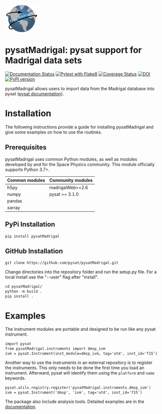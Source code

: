 <div align="left">
        <img height="0" width="0px">
        <img width="20%" src="https://raw.githubusercontent.com/pysat/pysatMadrigal/main/docs/figures/pysatMadrigal.png" alt="pysatMadrigal" title="pysatMadrigal"</img>
</div>

# pysatMadrigal: pysat support for Madrigal data sets
[![Documentation Status](https://readthedocs.org/projects/pysatmadrigal/badge/?version=latest)](https://pysatmadrigal.readthedocs.io/en/latest/?badge=latest)
[![Pytest with Flake8](https://github.com/pysat/pysatMadrigal/actions/workflows/main.yml/badge.svg)](https://github.com/pysat/pysatMadrigal/actions/workflows/main.yml)
[![Coverage Status](https://coveralls.io/repos/github/pysat/pysatMadrigal/badge.svg?branch=main)](https://coveralls.io/github/pysat/pysatMadrigal?branch=main)
[![DOI](https://zenodo.org/badge/258384773.svg)](https://zenodo.org/badge/latestdoi/258384773)
[![PyPI version](https://badge.fury.io/py/pysatMadrigal.svg)](https://badge.fury.io/py/pysatMadrigal)

pysatMadrigal allows users to import data from the Madrigal database into
pysat ([pysat documentation](http://pysat.readthedocs.io/en/latest/)).


# Installation

The following instructions provide a guide for installing pysatMadrigal and
give some examples on how to use the routines.

## Prerequisites

pysatMadrigal uses common Python modules, as well as modules developed by and
for the Space Physics community.  This module officially supports Python 3.7+.

| Common modules | Community modules |
| -------------- | ----------------- |
| h5py           | madrigalWeb>=2.6  |
| numpy          | pysat >= 3.1.0    |
| pandas         |                   |
| xarray         |                   |


## PyPi Installation
```
pip install pysatMadrigal
```

## GitHub Installation
```
git clone https://github.com/pysat/pysatMadrigal.git
```

Change directories into the repository folder and run the setup.py file.  For
a local install use the "--user" flag after "install".

```
cd pysatMadrigal/
python -m build .
pip install .
```

# Examples

The instrument modules are portable and designed to be run like any pysat
instrument.

```
import pysat
from pysatMadrigal.instruments import dmsp_ivm
ivm = pysat.Instrument(inst_module=dmsp_ivm, tag='utd', inst_id='f15')
```

Another way to use the instruments in an external repository is to register the
instruments.  This only needs to be done the first time you load an instrument.
Afterward, pysat will identify them using the `platform` and `name` keywords.

```
pysat.utils.registry.register('pysatMadrigal.instruments.dmsp_ivm')
ivm = pysat.Instrument('dmsp', 'ivm', tag='utd', inst_id='f15')
```

The package also include analysis tools.  Detailed examples are in the
[documentation](https://pysatmadrigal.readthedocs.io/en/latest/?badge=latest).

